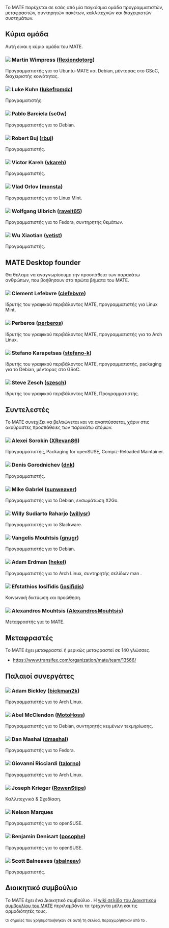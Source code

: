 <!--
.. link:
.. description:
.. tags:
.. date: 2011-12-05 07:25:21
.. title: Ομάδα
.. slug: team
-->

Το MATE παρέχεται σε εσάς από μία παγκόσμια ομάδα προγραμματιστών, μεταφραστών,
συντηρητών πακέτων, καλλιτεχνών και διαχειριστών συστημάτων.

## Κύρια ομάδα

Αυτή είναι η κύρια ομάδα του MATE.

### ![](/assets/img/flags/32/United%20Kingdom\(Great%20Britain\).png) Martin Wimpress ([flexiondotorg](https://github.com/flexiondotorg))

Προγραμματιστής για τα Ubuntu-MATE και Debian, μέντορας στο GSoC, διαχειριστής κοινότητας.

### ![](/assets/img/flags/32/USA.png) Luke Kuhn ([lukefromdc](https://github.com/lukefromdc))

Προγραματιστής.

### ![](/assets/img/flags/32/Galicia.png) Pablo Barciela ([sc0w](https://github.com/sc0w))

Προγραμματιστής για το Debian.

### ![](/assets/img/flags/32/Catalonia.png) Robert Buj ([rbuj](https://github.com/rbuj))

Προγραμματιστής.

### ![](/assets/img/flags/32/Puerto%20Rico.png) Victor Kareh ([vkareh](https://github.com/vkareh))

Προγραμματιστής.

### ![](/assets/img/flags/32/Russian%20Federation.png) Vlad Orlov ([monsta](https://github.com/monsta))

Προγραμματιστής για το Linux Mint.

### ![](/assets/img/flags/32/Germany.png) Wolfgang Ulbrich ([raveit65](https://github.com/raveit65))

Προγραμματιστής για το Fedora, συντηρητής θεμάτων.

### ![](/assets/img/flags/32/China.png) Wu Xiaotian ([yetist](https://github.com/yetist))

Προγραμματιστής.



## MATE Desktop founder

Θα θέλαμε να αναγνωρίσουμε την προσπάθεια των παρακάτω ανθρώπων, 
που βοήθησουν στα πρώτα βήματα του MATE.

### ![](/assets/img/flags/32/France.png) Clement Lefebvre ([clefebvre](https://github.com/clefebvre))

Ιδρυτής του γραφικού περιβάλοντος MATE, προγραμματιστής για Linux Mint.

### ![](/assets/img/flags/32/Argentina.png) Perberos ([perberos](https://github.com/perberos))

Ιδρυτής του γραφικού περιβάλοντος MATE, προγραμματιστής για το Arch Linux.

### ![](/assets/img/flags/32/Italy.png) Stefano Karapetsas ([stefano-k](https://github.com/stefano-k))

Ιδρυτής του γραφικού περιβάλοντος MATE, προγραμματιστής, packaging για το Debian, μέντορας στο GSoC.

### ![](/assets/img/flags/32/USA.png) Steve Zesch ([szesch](https://github.com/szesch))

Ιδρυτής του γραφικού περιβάλοντος MATE, Προγραμματιστής.



## Συντελεστές

Το MATE συνεχίζει να βελτιώνεται και να αναπτύσσεται, χάριν στις ακούραστες προσπάθειες
των παρακάτω ατόμων.

### ![](/assets/img/flags/32/Russian%20Federation.png) Alexei Sorokin ([XRevan86](https://github.com/XRevan86))

Προγραμματιστής, Packaging for openSUSE, Compiz-Reloaded Maintainer.

### ![](/assets/img/flags/32/Russian%20Federation.png) Denis Gorodnichev ([dnk](https://github.com/dnk))

Προγραμματιστής.

### ![](/assets/img/flags/32/Germany.png) Mike Gabriel ([sunweaver](https://github.com/sunweaver))

Προγραμματιστής για το Debian, ενσωμάτωση X2Go.

### ![](/assets/img/flags/32/Indonesia.png) Willy Sudiarto Raharjo ([willysr](https://github.com/willysr))

Προγραμματιστής για το Slackware.

### ![](/assets/img/flags/32/Greece.png) Vangelis Mouhtsis ([gnugr](https://github.com/gnugr))

Προγραμματιστής για το Debian.

### ![](/assets/img/flags/32/USA.png) Adam Erdman ([hekel](https://github.com/hekel))

Προγραμματιστής για το Arch Linux, συντηρητής σελίδων man .

### ![](/assets/img/flags/32/Greece.png) Efstathios Iosifidis ([iosifidis](https://github.com/iosifidis))

Κοινωνική δικτύωση και προώθηση.

### ![](/assets/img/flags/32/Greece.png) Alexandros Mouhtsis ([AlexandrosMouhtsis](https://github.com/AlexandrosMouhtsis))

Μεταφραστής για το MATE.



## Μεταφραστές

Το MATE έχει μεταφραστεί ή μερικώς μεταφραστεί σε 140 γλώσσες.

  * <https://www.transifex.com/organization/mate/team/13566/>



## Παλαιοί συνεργάτες

### ![](/assets/img/flags/32/USA.png) Adam Bickley ([bickman2k](https://github.com/bickman2k))

Προγραμματιστής για το Arch Linux.

### ![](/assets/img/flags/32/USA.png) Abel McClendon ([MotoHoss](https://github.com/MotoHoss))

Προγραμματιστής για το Debian, συντηρητής κειμένων τεκμηρίωσης.

### ![](/assets/img/flags/32/USA.png) Dan Mashal ([dmashal](https://github.com/dmashal))

Προγραμματιστής για το Fedora.

### ![](/assets/img/flags/32/Italy.png) Giovanni Ricciardi ([talorno](https://github.com/talorno))

Προγραμματιστής για το Arch Linux.

### ![](/assets/img/flags/32/USA.png) Joseph Krieger ([RowenStipe](https://github.com/RowenStipe))

Καλλιτεχνικά & Σχεδίαση.

### ![](/assets/img/flags/32/Portugal.png) Nelson Marques

Προγραμματιστής για το openSUSE.

### ![](/assets/img/flags/32/France.png) Benjamin Denisart ([posophe](https://github.com/posophe))

Προγραμματιστής για το openSUSE.

### ![](/assets/img/flags/32/Canada.png) Scott Balneaves ([sbalneav](https://github.com/sbalneav))

Προγραμματιστής.



## Διοικητικό συμβούλιο

Το MATE έχει ένα Διοικητικό συμβούλιο . 
Η [wiki σελίδα του Διοικητικού συμβουλίου του MATE](https://wiki.mate-desktop.org/#!pages/users.md)
περιλαμβάνει τα τρέχοντα μέλη και τις αρμοδιότητές τους.

<small>
Οι σημαίες που χρησιμοποιήθηκαν σε αυτή τη σελίδα, παραχωρήθηκαν από το <http://www.icondrawer.com>.
</small>
